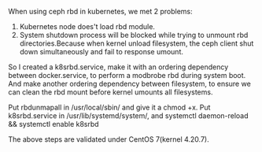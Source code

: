 When using ceph rbd in kubernetes, we met 2 problems:
1. Kubernetes node does't load rbd module.
2. System shutdown process will be blocked while trying to unmount rbd directories.Because when kernel unload filesystem, the ceph client shut down simultaneously and fail to response umount.
 
So I created a k8srbd.service, make it with an ordering dependency between docker.service, to perform a modbrobe rbd during system boot.
And make another ordering dependency between filesystem, to ensure we can clean the rbd mount before kernel umounts all filesystems.

Put rbdunmapall in /usr/local/sbin/ and give it a chmod +x.
Put k8srbd.service in /usr/lib/systemd/system/, and systemctl daemon-reload && systemctl enable k8srbd

The above steps are validated under CentOS 7(kernel 4.20.7).
